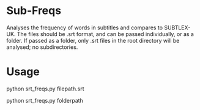 # Sub-Freqs

Analyses the frequency of words in subtitles and compares to SUBTLEX-UK.
The files should be .srt format, and can be passed individually, or as a folder.
If passed as a folder, only .srt files in the root directory will be analysed; no subdirectories.

# Usage

python srt_freqs.py filepath.srt

python srt_freqs.py folderpath
